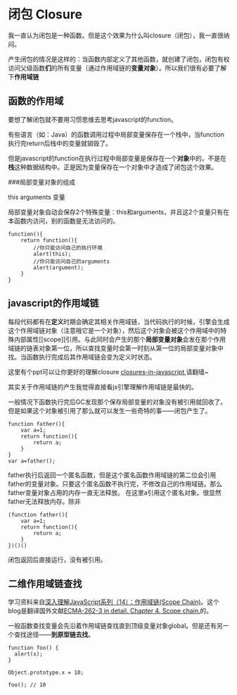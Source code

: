 # 闭包 Closure

我一直认为闭包是一种函数。但是这个效果为什么叫closure（闭包），我一直很纳闷。

产生闭包的情况是这样的：当函数内部定义了其他函数，就创建了闭包，闭包有权访问父级函数**们**的所有变量（通过作用域链的**变量对象**）。所以我们很有必要了解下**作用域链**

## 函数的作用域

要想了解闭包就不要用习惯思维去思考javascript的function。

有些语言（如：Java）的函数调用过程中局部变量保存在一个栈中，当function 执行完return后栈中的变量就销毁了。

但是javascript的function在执行过程中局部变量是保存在一个**对象**中的，不是在**栈**这种数据结构中。正是因为变量保存在一个对象中才造成了闭包这个效果。

###局部变量对象的组成

this arguments 变量

局部变量对象自动会保存2个特殊变量：this和arguments，并且这2个变量只有在本函数内访问，别的函数是无法访问的。

	function(){
		return function(){
			//你只能访问自己的执行环境
			alert(this);
			//你只能访问自己的arguments
			alert(argument);
		}
	}

## javascript的作用域链

每段代码都有在**定义**时期会确定其相关作用域链，当代码执行的时候，引擎会生成这个作用域链对象（注意哦它是一个对象），然后这个对象会被这个作用域中的特殊内部属性[[scope]]引用。与此同时会产生的那个**局部变量对象**会发在那个作用域链的链表对象第一位，所以查找变量时会第一时刻从第一位的局部变量对象中找。当函数执行完成后其作用域链会变为定义时状态。

这里有个ppt可以让你更好的理解closure
[closures-in-javascript](http://www.slideshare.net/hymanroth/closures-in-javascript),请翻墙~

其实关于作用域链的产生我觉得直接看js引擎理解作用域链是最快的。

一般情况下函数执行完后GC发现那个保存局部变量的对象没有被引用就回收了。但是如果这个对象被引用了那么就可以发生一些奇特的事——闭包产生了。

	function father(){
		var a=1;
		return function(){
			return a;
		}
	}
	var a=father();

father执行后返回一个匿名函数，但是这个匿名函数作用域链的第二位会引用father的变量对象。只要这个匿名函数不执行完，不修改自己的作用域链。那么father变量对象占用的内存一直无法释放。
在这里a引用这个匿名对象。很显然father无法释放内存。除非

	(function father(){
		var a=1;
		return function(){
			return a;
		}
	})()()
闭包返回后直接运行，没有被引用。

## 二维作用域链查找

学习资料来自[深入理解JavaScript系列（14）：作用域链(Scope Chain)](http://www.cnblogs.com/TomXu/archive/2012/01/18/2312463.html)。这个blog是翻译国外文献[ECMA-262-3 in detail. Chapter 4. Scope chain.](http://dmitrysoshnikov.com/ecmascript/chapter-4-scope-chain/)的。

一般函数查找变量会先沿着作用域链查找直到顶级变量对象global。但是还有另一个查找途径——**到原型链去找**。

	function foo() {
	  alert(x);
	}
	 
	Object.prototype.x = 10;
	 
	foo(); // 10